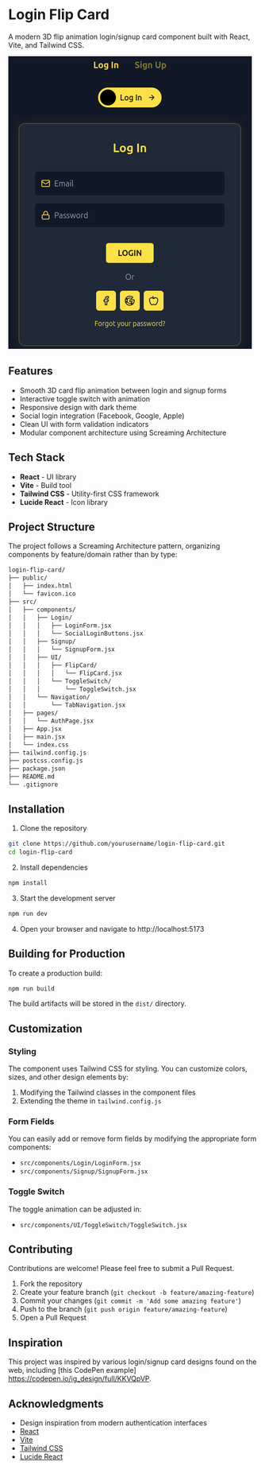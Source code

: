 # Login Flip Card

A modern 3D flip animation login/signup card component built with React, Vite, and Tailwind CSS.

![Login Flip Card Demo](./demo-screenshot.png)

## Features

- Smooth 3D card flip animation between login and signup forms
- Interactive toggle switch with animation
- Responsive design with dark theme
- Social login integration (Facebook, Google, Apple)
- Clean UI with form validation indicators
- Modular component architecture using Screaming Architecture

## Tech Stack

- **React** - UI library
- **Vite** - Build tool
- **Tailwind CSS** - Utility-first CSS framework
- **Lucide React** - Icon library

## Project Structure

The project follows a Screaming Architecture pattern, organizing components by feature/domain rather than by type:

```
login-flip-card/
├── public/
│   ├── index.html
│   └── favicon.ico
├── src/
│   ├── components/
│   │   ├── Login/
│   │   │   ├── LoginForm.jsx
│   │   │   └── SocialLoginButtons.jsx
│   │   ├── Signup/
│   │   │   └── SignupForm.jsx
│   │   ├── UI/
│   │   │   ├── FlipCard/
│   │   │   │   └── FlipCard.jsx
│   │   │   └── ToggleSwitch/
│   │   │       └── ToggleSwitch.jsx
│   │   └── Navigation/
│   │       └── TabNavigation.jsx
│   ├── pages/
│   │   └── AuthPage.jsx
│   ├── App.jsx
│   ├── main.jsx
│   └── index.css
├── tailwind.config.js
├── postcss.config.js
├── package.json
├── README.md
└── .gitignore
```

## Installation

1. Clone the repository
```bash
git clone https://github.com/yourusername/login-flip-card.git
cd login-flip-card
```

2. Install dependencies
```bash
npm install
```

3. Start the development server
```bash
npm run dev
```

4. Open your browser and navigate to http://localhost:5173

## Building for Production

To create a production build:

```bash
npm run build
```

The build artifacts will be stored in the `dist/` directory.

## Customization

### Styling

The component uses Tailwind CSS for styling. You can customize colors, sizes, and other design elements by:

1. Modifying the Tailwind classes in the component files
2. Extending the theme in `tailwind.config.js`

### Form Fields

You can easily add or remove form fields by modifying the appropriate form components:

- `src/components/Login/LoginForm.jsx`
- `src/components/Signup/SignupForm.jsx`

### Toggle Switch

The toggle animation can be adjusted in:

- `src/components/UI/ToggleSwitch/ToggleSwitch.jsx`

## Contributing

Contributions are welcome! Please feel free to submit a Pull Request.

1. Fork the repository
2. Create your feature branch (`git checkout -b feature/amazing-feature`)
3. Commit your changes (`git commit -m 'Add some amazing feature'`)
4. Push to the branch (`git push origin feature/amazing-feature`)
5. Open a Pull Request

## Inspiration
This project was inspired by various login/signup card designs found on the web, including [this CodePen example] https://codepen.io/ig_design/full/KKVQpVP.

## Acknowledgments

- Design inspiration from modern authentication interfaces
- [React](https://reactjs.org/)
- [Vite](https://vitejs.dev/)
- [Tailwind CSS](https://tailwindcss.com/)
- [Lucide React](https://lucide.dev/)
